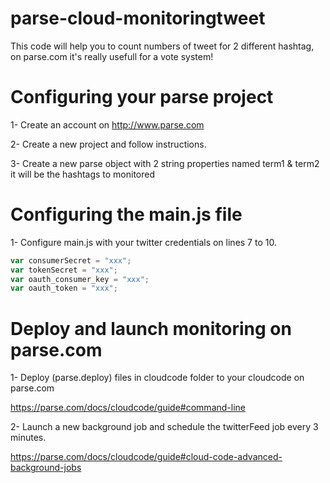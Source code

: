 # parse-cloud-monitoringtweet

This code will help you to count numbers of tweet for 2 different hashtag, on parse.com it's really usefull for a vote system!

# Configuring your parse project

1- Create an account on http://www.parse.com

2- Create a new project and follow instructions.

3- Create a new parse object with 2 string properties named term1 & term2 it will be the hashtags to monitored

# Configuring the main.js file

1- Configure main.js with your twitter credentials on lines 7 to 10.

```js
var consumerSecret = "xxx";
var tokenSecret = "xxx";
var oauth_consumer_key = "xxx";
var oauth_token = "xxx";
```

# Deploy and launch monitoring on parse.com

1- Deploy (parse.deploy) files in cloudcode folder to your cloudcode on parse.com

https://parse.com/docs/cloudcode/guide#command-line

2- Launch a new background job and schedule the twitterFeed job every 3 minutes.

https://parse.com/docs/cloudcode/guide#cloud-code-advanced-background-jobs